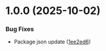 # 1.0.0 (2025-10-02)


### Bug Fixes

* Package json update ([1ee2ed6](https://github.com/chrisddonaldson/npm-package-template/commit/1ee2ed6b1103c250b32756fe240ea311ad6cd5c2))
